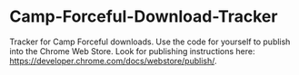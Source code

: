 # Camp-Forceful-Download-Tracker
Tracker for Camp Forceful downloads. Use the code for yourself to publish into the Chrome Web Store. Look for publishing instructions here: https://developer.chrome.com/docs/webstore/publish/.
